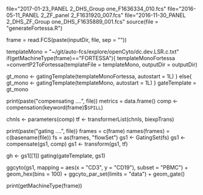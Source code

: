 file="2017-01-23_PANEL 2_DHS_Group one_F1636334_010.fcs"
file="2016-05-11_PANEL 2_ZF_panel 2_F1631920_007.fcs"
file="2016-11-30_PANEL 2_DHS_ZF_Group one_DHS_F1635889_001.fcs"
    source(file = "generateFortessa.R")

frame = read.FCS(paste(inputDir, file, sep = ""))

templateMono = "~/git/auto-fcs/explore/openCyto/dc.dev.LSR.c.txt"
if(getMachineType(frame)=="FORTESSA"){
templateMonoFortessa =convertP2ToFortessa(templateFile = templateMono, outputDir = outputDir)

gt_mono <-
  gatingTemplate(templateMonoFortessa, autostart = 1L)
}
else{
gt_mono <-
  gatingTemplate(templateMono, autostart = 1L)
}
    gateTemplate = gt_mono
    
print(paste("compensating ....", file))
metrics = data.frame()
comp <- compensation(keyword(frame)$`SPILL`)

chnls <- parameters(comp)
tf <- transformerList(chnls, biexpTrans)

print(paste("gating ....", file))
frames = c(frame)
names(frames) = c(basename(file))
fs =  as(frames, "flowSet")
gs1 <- GatingSet(fs)
gs1 <- compensate(gs1, comp)
gs1 <- transform(gs1, tf)

gh <- gs1[[1]]
gating(gateTemplate, gs1)


ggcyto(gs1,
                mapping = aes(x = "CD3", y = "CD19"),
                subset = "PBMC") +
    geom_hex(bins = 100) + ggcyto_par_set(limits = "data") + geom_gate()
 
 print(getMachineType(frame))
 